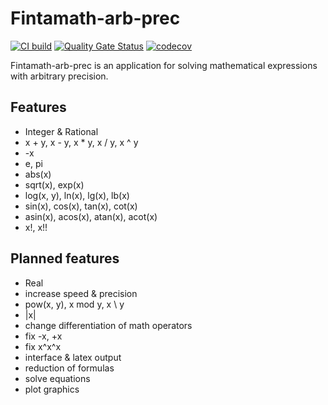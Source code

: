 # Fintamath-arb-prec

[![CI build](https://github.com/fintarin/fintamath-arb-prec/actions/workflows/ci-build.yml/badge.svg)](https://github.com/fintarin/fintamath-arb-prec/actions/workflows/ci-build.yml)
[![Quality Gate Status](https://sonarcloud.io/api/project_badges/measure?project=fintarin_fintamath-arb-prec&metric=alert_status)](https://sonarcloud.io/summary/new_code?id=fintarin_fintamath-arb-prec)
[![codecov](https://codecov.io/gh/fintarin/fintamath-arb-prec/branch/master/graph/badge.svg?token=JL6F07XOK7)](https://codecov.io/gh/fintarin/fintamath-arb-prec)

Fintamath-arb-prec is an application for solving mathematical expressions with arbitrary precision.

## Features

* Integer & Rational
* x + y, x - y, x * y, x / y, x ^ y
* -x
* e, pi
* abs(x)
* sqrt(x), exp(x)
* log(x, y), ln(x), lg(x), lb(x)
* sin(x), cos(x), tan(x), cot(x)
* asin(x), acos(x), atan(x), acot(x)
* x!, x!!

## Planned features

* Real
* increase speed & precision
* pow(x, y), x mod y, x \ y
* |x|
* change differentiation of math operators
* fix -x, +x
* fix x^x^x
* interface & latex output
* reduction of formulas
* solve equations
* plot graphics
